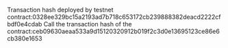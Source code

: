 Transaction hash deployed by testnet contract:0328ee329bc15a2193ad7b718c653172cb239888382deacd2222cfbdf0e4cdab
Call the transaction hash of the contract:ceb09630aeaa533a9d15120320912b019f2c3d0e13695123ce86e6cb380e1653 
